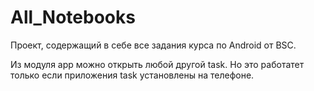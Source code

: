 # All_Notebooks

Проект, содержащий в себе все задания курса по Android от BSC.

Из модуля app можно открыть любой другой task. Но это работатет только если приложения task установлены на телефоне. 

